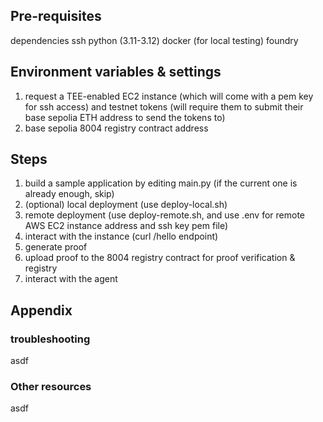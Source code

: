 ## Pre-requisites
dependencies
ssh
python (3.11-3.12)
docker (for local testing)
foundry

## Environment variables & settings
1. request a TEE-enabled EC2 instance (which will come with a pem key for ssh access) and testnet tokens (will require them to submit their base sepolia ETH address to send the tokens to)
2. base sepolia 8004 registry contract address

## Steps
1. build a sample application by editing main.py (if the current one is already enough, skip)
2. (optional) local deployment (use deploy-local.sh)
3. remote deployment (use deploy-remote.sh, and use .env for remote AWS EC2 instance address and ssh key pem file)
4. interact with the instance (curl <EC2 address>/hello endpoint)
5. generate proof
6. upload proof to the 8004 registry contract for proof verification & registry
7. interact with the agent

## Appendix


### troubleshooting
asdf

### Other resources
asdf